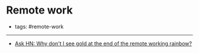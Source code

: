 # Remote work

- tags: #remote-work
---

- [Ask HN: Why don't I see gold at the end of the remote working rainbow?](https://news.ycombinator.com/item?id=33259351) 